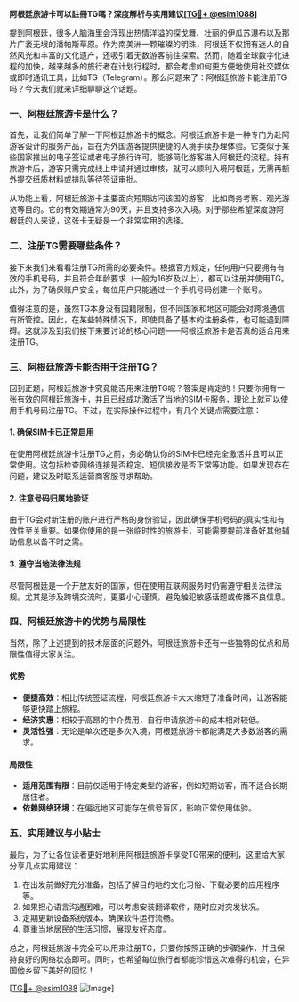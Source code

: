 **阿根廷旅游卡可以註冊TG嗎？深度解析与实用建议[[TG💪+ @esim1088](https://t.me/s/esim1088)]**

提到阿根廷，很多人脑海里会浮现出热情洋溢的探戈舞、壮丽的伊瓜苏瀑布以及那片广袤无垠的潘帕斯草原。作为南美洲一颗璀璨的明珠，阿根廷不仅拥有迷人的自然风光和丰富的文化遗产，还吸引着无数游客前往探索。然而，随着全球数字化进程的加快，越来越多的旅行者在计划行程时，都会考虑如何更方便地使用社交媒体或即时通讯工具，比如TG（Telegram）。那么问题来了：阿根廷旅游卡能注册TG吗？今天我们就来详细聊聊这个话题。

### 一、阿根廷旅游卡是什么？

首先，让我们简单了解一下阿根廷旅游卡的概念。阿根廷旅游卡是一种专门为赴阿游客设计的服务产品，旨在为外国游客提供便捷的入境手续办理体验。它类似于某些国家推出的电子签证或者电子旅行许可，能够简化游客进入阿根廷的流程。持有旅游卡后，游客只需完成线上申请并通过审核，就可以顺利入境阿根廷，无需再额外提交纸质材料或排队等待签证审批。

从功能上看，阿根廷旅游卡主要面向短期访问该国的游客，比如商务考察、观光游览等目的。它的有效期通常为90天，并且支持多次入境。对于那些希望深度游阿根廷的人来说，这张卡无疑是一个非常实用的选择。

### 二、注册TG需要哪些条件？

接下来我们来看看注册TG所需的必要条件。根据官方规定，任何用户只要拥有有效的手机号码，并且符合年龄要求（一般为16岁及以上），都可以注册并使用TG。此外，为了确保账户安全，每位用户只能通过一个手机号码创建一个账号。

值得注意的是，虽然TG本身没有国籍限制，但不同国家和地区可能会对跨境通信有所管控。因此，在某些特殊情况下，即使具备了基本的注册条件，也可能遇到障碍。这就涉及到我们接下来要讨论的核心问题——阿根廷旅游卡是否真的适合用来注册TG。

### 三、阿根廷旅游卡能否用于注册TG？

回到正题，阿根廷旅游卡究竟能否用来注册TG呢？答案是肯定的！只要你拥有一张有效的阿根廷旅游卡，并且已经成功激活了当地的SIM卡服务，理论上就可以使用手机号码注册TG。不过，在实际操作过程中，有几个关键点需要注意：

#### 1. 确保SIM卡已正常启用

在使用阿根廷旅游卡注册TG之前，务必确认你的SIM卡已经完全激活并且可以正常使用。这包括检查网络连接是否稳定、短信接收是否正常等功能。如果发现存在问题，建议及时联系运营商客服寻求帮助。

#### 2. 注意号码归属地验证

由于TG会对新注册的账户进行严格的身份验证，因此确保手机号码的真实性和有效性至关重要。如果你使用的是一张临时性的旅游卡，可能需要提前准备好其他辅助信息以备不时之需。

#### 3. 遵守当地法律法规

尽管阿根廷是一个开放友好的国家，但在使用互联网服务时仍需遵守相关法律法规。尤其是涉及跨境交流时，更要小心谨慎，避免触犯敏感话题或传播不良信息。

### 四、阿根廷旅游卡的优势与局限性

当然，除了上述提到的技术层面的问题外，阿根廷旅游卡还有一些独特的优点和局限性值得大家关注。

#### 优势

- **便捷高效**：相比传统签证流程，阿根廷旅游卡大大缩短了准备时间，让游客能够更快踏上旅程。
- **经济实惠**：相较于高昂的中介费用，自行申请旅游卡的成本相对较低。
- **灵活性强**：无论是单次还是多次入境，阿根廷旅游卡都能满足大多数游客的需求。

#### 局限性

- **适用范围有限**：目前仅适用于特定类型的游客，例如短期访客，而不适合长期居住者。
- **依赖网络环境**：在偏远地区可能存在信号盲区，影响正常使用体验。

### 五、实用建议与小贴士

最后，为了让各位读者更好地利用阿根廷旅游卡享受TG带来的便利，这里给大家分享几点实用建议：

1. 在出发前做好充分准备，包括了解目的地的文化习俗、下载必要的应用程序等。
2. 如果担心语言沟通困难，可以考虑安装翻译软件，随时应对突发状况。
3. 定期更新设备系统版本，确保软件运行流畅。
4. 尊重当地居民的生活习惯，展现友好态度。

总之，阿根廷旅游卡完全可以用来注册TG，只要你按照正确的步骤操作，并且保持良好的网络状态即可。同时，也希望每位旅行者都能珍惜这次难得的机会，在异国他乡留下美好的回忆！

[[TG💪+ @esim1088](https://t.me/s/esim1088) ![Image](https://i.postimg.cc/4NQfJmqS/Snipaste-2025-05-13-00-14-12.png)]